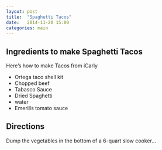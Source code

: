 ```yaml
---
layout: post
title:  "Spaghetti Tacos"
date:   2014-11-20 15:00
categories: main
---
```


## Ingredients to make Spaghetti Tacos

Here’s how to make Tacos from iCarly

- Ortega taco shell kit
- Chopped beef
- Tabasco Sauce
- Dried Spaghetti
- water 
- Emerills tomato sauce

## Directions

Dump the vegetables in the bottom of a 6-quart slow cooker…
